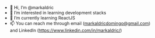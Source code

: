 - 👋 Hi, I’m @markaldric
- 👀 I’m interested in learning development stacks
- 🌱 I’m currently learning ReactJS
- 📫 You can reach me through email (markaldricdomingo@gmail.com) and LinkedIn (https://www.linkedin.com/in/markaldric/)
